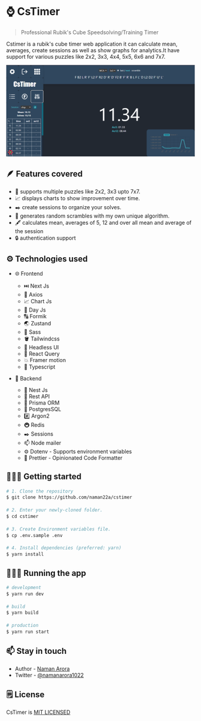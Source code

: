 # ⌚ CsTimer

> Professional Rubik's Cube Speedsolving/Training Timer

Cstimer is a rubik's cube timer web application it can calculate mean, averages, create sessions as well as show graphs for analytics.It have support for various puzzles like 2x2, 3x3, 4x4, 5x5, 6x6 and 7x7.

![cstimer](./cstimer.png)

## 🪶 Features covered

-   📱 supports multiple puzzles like 2x2, 3x3 upto 7x7.
-   📈 displays charts to show improvement over time.
-   ✒️ create sessions to organize your solves.
-   🧠 generates random scrambles with my own unique algorithm.
-   🖋️ calculates mean, averages of 5, 12 and over all mean and average of the session
-   🔒 authentication support

## ⚙️ Technologies used

-   🌐 Frontend

    -   ⏭️ Next Js
    -   📨 Axios
    -   📈 Chart Js
    -   📅 Day Js
    -   🔠 Formik
    -   🌏 Zustand
    -   🎨 Sass
    -   🪣 Tailwindcss
    -   🧠 Headless UI
    -   🧯 React Query
    -   💥 Framer motion
    -   🧊 Typescript

-   🛜 Backend
    -   📌 Nest Js
    -   📨 Rest API
    -   📗 Prisma ORM
    -   🐘 PostgresSQL
    -   #️⃣ Argon2
    -   🚇 Redis
    -   ✒️ Sessions
    -   📫 Node mailer
    -   ⚙️ Dotenv - Supports environment variables
    -   🦋 Prettier - Opinionated Code Formatter

## 🚶🏻‍♂️ Getting started

```bash
# 1. Clone the repository
$ git clone https://github.com/naman22a/cstimer

# 2. Enter your newly-cloned folder.
$ cd cstimer

# 3. Create Environment variables file.
$ cp .env.sample .env

# 4. Install dependencies (preferred: yarn)
$ yarn install
```

## 🏃🏻‍♂️ Running the app

```bash
# development
$ yarn run dev

# build
$ yarn build

# production
$ yarn run start
```

## 📫 Stay in touch

-   Author - [Naman Arora](https://namanarora.vercel.app)
-   Twitter - [@namanarora1022](https://twitter.com/namanarora1022)

## 🗒️ License

CsTimer is [MIT LICENSED](./LICENSE)
